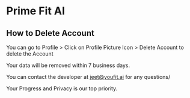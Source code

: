# Prime Fit AI 



## How to Delete Account

You can go to Profile > Click on Profile Picture Icon > Delete Account to delete the Account

Your data will be removed within 7 business days. 

You can contact the developer at jeet@youfit.ai for any questions/

Your Progress and Privacy is our top priority.
